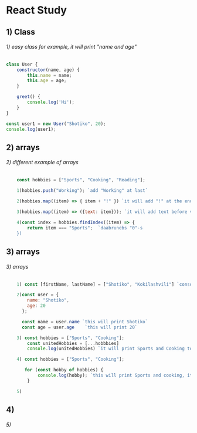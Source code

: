 # React Study

## 1) Class
###### 1) easy class for example, it will print "name and age"
```javascript
class User {
    constructor(name, age) {
        this.name = name;
        this.age = age;
    }

    greet() {
        console.log('Hi');
    }
}

const user1 = new User("Shotiko", 20);
console.log(user1);
```


## 2) arrays
###### 2) different example of arrays
```javascript
    const hobbies = ["Sports", "Cooking", "Reading"];

    1)hobbies.push("Working"); `add "Working" at last`

    2)hobbies.map((item) => { item + "!" }) `it will add "!" at the end of each item`

    3)hobbies.map((item) => ({text: item})); `it will add text before value each element`
    
    4)const index = hobbies.findIndex((item) => {
        return item === "Sports";  `daabrunebs "0"-s
    })


```


## 3) arrays
###### 3) arrays
```javascript
    1) const [firstName, lastName] = ["Shotiko", "Kokilashvili"] `console.log(firstname) will print Shotiko and console.log(lastname) will print kokilashvili`

    2)const user = {
        name: "Shotiko",
        age: 20
      };

      const name = user.name `this will print Shotiko`
      const age = user.age    `this will print 20`

    3) const hobbies = ["Sports", "Cooking"];
        const unitedHobbies = [...hobbbies]
        console.log(unitedHobbies) `it will print Sports and Cooking together for this: ...`

    4) const hobbies = ["Sports", "Cooking"];

       for (const hobby of hobbies) {
            console.log(hobby); `this will print Sports and cooking, it's just a loop`
        }

    5)
```


## 4) 
###### 5) 
```javascript

```